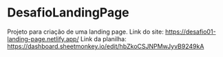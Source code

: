 # DesafioLandingPage
Projeto para criação de uma landing page.
Link do site: https://desafio01-landing-page.netlify.app/
Link da planilha: https://dashboard.sheetmonkey.io/edit/hbZkoCSJNPMwJyvB9249kA
